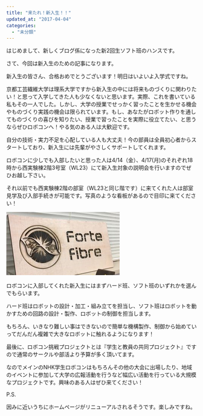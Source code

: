```yaml
---
title: "来たれ！新入生！！"
updated_at: "2017-04-04"
categories: 
  - "未分類"
---
```


はじめまして、新しくブログ係になった新2回生ソフト班のハンスです。

さて、今回は新入生のための記事になります。

  
  

新入生の皆さん、合格おめでとうございます！明日はいよいよ入学式ですね。

  
  

京都工芸繊維大学は理系大学ですから新入生の中には将来ものづくりに関わりたい！と思って入学してきた人も少なくないと思います。実際、これを書いている私もその一人でした。しかし、大学の授業でせっかく習ったことを生かせる機会やものづくり実践の機会は限られています。もし、あなたがロボット作りを通してものづくりの喜びを知りたい、授業で習ったことを実際に役立てたい、と思うならぜひロボコンへ！やる気のある人は大歓迎です。

  
  

自分の技術・実力不足を心配している人も大丈夫！今の部員は全員初心者からスタートしており、新入生には先輩がやさしくサポートしてくれます。

  
  

ロボコンに少しでも入部したいと思った人は4/14（金）、4/17(月)のそれぞれ18時から西実験棟2階3号室（WL23）にて新入生対象の説明会を行いますのでぜひお越し下さい。

それ以前でも西実験棟2階の部室（WL23と同じ階です）に来てくれた人は部室見学及び入部手続きが可能です。写真のような看板があるので目印に来てください！

[![](images/wood_logo-300x167.jpg)](http://www.fortefibre.net/blog/wp-content/uploads/2017/04/wood_logo.jpg)

  
  

ロボコンに入部してくれた新入生にはまずハード班、ソフト班のいずれかを選んでもらいます。

ハード班はロボットの設計・加工・組み立てを担当し、ソフト班はロボットを動かすための回路の設計・製作、ロボットの制御を担当します。

もちろん、いきなり難しい事はできないので簡単な機構製作、制御から始めていってだんだん複雑で大きなロボットに触れるようになります！

  
  

最後に、ロボコン挑戦プロジェクトとは『学生と教員の共同プロジェクト』ですので通常のサークルや部活より予算が多く頂いてます。

なのでメインのNHK学生ロボコンはもちろんその他の大会に出場したり、地域のイベントに参加して大学の広報活動を行うなど幅広い活動を行っている大規模なプロジェクトです。興味のある人はぜひ来てください！

  
  

P.S.

因みに近いうちにホームページがリニューアルされるそうです。楽しみですね。
